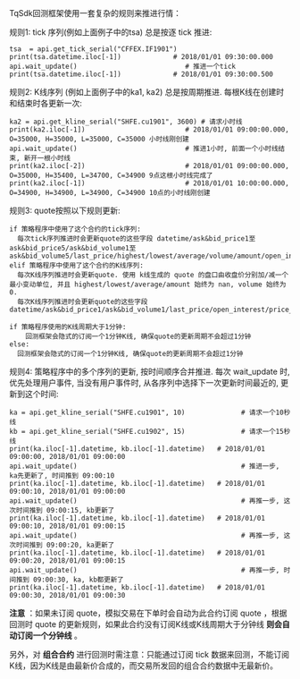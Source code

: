 TqSdk回测框架使用一套复杂的规则来推进行情：

规则1: tick 序列(例如上面例子中的tsa) 总是按逐 tick 推进:

```
tsa  = api.get_tick_serial("CFFEX.IF1901")
print(tsa.datetime.iloc[-1])             # 2018/01/01 09:30:00.000
api.wait_update()                           # 推进一个tick
print(tsa.datetime.iloc[-1])             # 2018/01/01 09:30:00.500
```
规则2: K线序列 (例如上面例子中的ka1, ka2) 总是按周期推进. 每根K线在创建时和结束时各更新一次:

```
ka2 = api.get_kline_serial("SHFE.cu1901", 3600) # 请求小时线
print(ka2.iloc[-1])                         # 2018/01/01 09:00:00.000, O=35000, H=35000, L=35000, C=35000 小时线刚创建
api.wait_update()                           # 推进1小时, 前面一个小时线结束, 新开一根小时线
print(ka2.iloc[-2])                         # 2018/01/01 09:00:00.000, O=35000, H=35400, L=34700, C=34900 9点这根小时线完成了
print(ka2.iloc[-1])                         # 2018/01/01 10:00:00.000, O=34900, H=34900, L=34900, C=34900 10点的小时线刚创建
```
规则3: quote按照以下规则更新:

```
if 策略程序中使用了这个合约的tick序列:
  每次tick序列推进时会更新quote的这些字段 datetime/ask&bid_price1至ask&bid_price5/ask&bid_volume1至ask&bid_volume5/last_price/highest/lowest/average/volume/amount/open_interest/price_tick/price_decs/volume_multiple/max&min_limit&market_order_volume/underlying_symbol/strike_price
elif 策略程序中使用了这个合约的K线序列:
  每次K线序列推进时会更新quote. 使用 k线生成的 quote 的盘口由收盘价分别加/减一个最小变动单位, 并且 highest/lowest/average/amount 始终为 nan, volume 始终为0.
  每次K线序列推进时会更新quote的这些字段 datetime/ask&bid_price1/ask&bid_volume1/last_price/open_interest/price_tick/price_decs/volume_multiple/max&min_limit&market_order_volume/underlying_symbol/strike_price

if 策略程序使用的K线周期大于1分钟:
    回测框架会隐式的订阅一个1分钟K线, 确保quote的更新周期不会超过1分钟
else:
  回测框架会隐式的订阅一个1分钟K线, 确保quote的更新周期不会超过1分钟
```
规则4: 策略程序中的多个序列的更新, 按时间顺序合并推进. 每次 wait_update 时, 优先处理用户事件, 当没有用户事件时, 从各序列中选择下一次更新时间最近的, 更新到这个时间:

```
ka = api.get_kline_serial("SHFE.cu1901", 10)              # 请求一个10秒线
kb = api.get_kline_serial("SHFE.cu1902", 15)              # 请求一个15秒线
print(ka.iloc[-1].datetime, kb.iloc[-1].datetime)   # 2018/01/01 09:00:00, 2018/01/01 09:00:00
api.wait_update()                                         # 推进一步, ka先更新了, 时间推到 09:00:10
print(ka.iloc[-1].datetime, kb.iloc[-1].datetime)   # 2018/01/01 09:00:10, 2018/01/01 09:00:00
api.wait_update()                                         # 再推一步, 这次时间推到 09:00:15, kb更新了
print(ka.iloc[-1].datetime, kb.iloc[-1].datetime)   # 2018/01/01 09:00:10, 2018/01/01 09:00:15
api.wait_update()                                         # 再推一步, 这次时间推到 09:00:20, ka更新了
print(ka.iloc[-1].datetime, kb.iloc[-1].datetime)   # 2018/01/01 09:00:20, 2018/01/01 09:00:15
api.wait_update()                                         # 再推一步, 时间推到 09:00:30, ka, kb都更新了
print(ka.iloc[-1].datetime, kb.iloc[-1].datetime)   # 2018/01/01 09:00:30, 2018/01/01 09:00:30
```
**注意** ：如果未订阅 quote，模拟交易在下单时会自动为此合约订阅 quote ，根据回测时 quote 的更新规则，如果此合约没有订阅K线或K线周期大于分钟线 **则会自动订阅一个分钟线** 。

另外，对 **组合合约** 进行回测时需注意：只能通过订阅 tick 数据来回测，不能订阅K线，因为K线是由最新价合成的，而交易所发回的组合合约数据中无最新价。